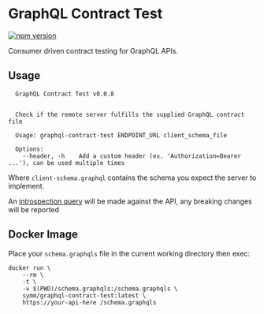 # GraphQL Contract Test

[![npm version](https://badge.fury.io/js/graphql-contract-test.svg)](https://badge.fury.io/js/graphql-contract-test)

Consumer driven contract testing for GraphQL APIs.

## Usage

```
  GraphQL Contract Test v0.0.8


  Check if the remote server fulfills the supplied GraphQL contract file

  Usage: graphql-contract-test ENDPOINT_URL client_schema_file

  Options:
    --header, -h    Add a custom header (ex. 'Authorization=Bearer ...'), can be used multiple times
```

Where `client-schema.graphql` contains the schema you expect the server to implement.

An [introspection query](http://graphql.org/learn/introspection/) will be made against the API, any breaking changes will be reported

## Docker Image

Place your `schema.graphqls` file in the current working directory then exec:

```
docker run \
    --rm \
    -t \
    -v $(PWD)/schema.graphqls:/schema.graphqls \
    symm/graphql-contract-test:latest \
    https://your-api-here /schema.graphqls
```
